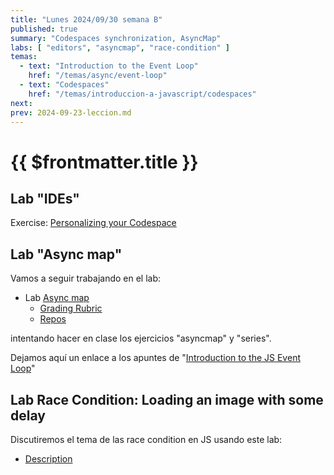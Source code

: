 ```yaml
---
title: "Lunes 2024/09/30 semana B"
published: true
summary: "Codespaces synchronization, AsyncMap"
labs: [ "editors", "asyncmap", "race-condition" ]
temas: 
  - text: "Introduction to the Event Loop"
    href: "/temas/async/event-loop"
  - text: "Codespaces"
    href: "/temas/introduccion-a-javascript/codespaces"
next: 
prev: 2024-09-23-leccion.md 
---
```


# {{ $frontmatter.title }}


## Lab "IDEs"

Exercise: [Personalizing your Codespace](/temas/introduccion-a-javascript/codespaces.html#exercise-personalizing-your-codespace)

## Lab "Async map"

Vamos a seguir  trabajando en el lab:

*   Lab [Async map](/practicas/asyncmap.html)
    *   [Grading Rubric](/practicas/asyncmap.html#rubrica)
    *   [Repos](https://github.com/orgs/ULL-MII-SYTWS-2324/repositories?q=asyncmap)

intentando hacer en clase los ejercicios "asyncmap" y "series".

Dejamos aquí un enlace a los apuntes de "[Introduction to the JS Event Loop](/temas/async/event-loop/)"

## Lab Race Condition: Loading an image with some delay

Discutiremos el tema de las race condition en JS usando este lab:

*  [Description](/practicas/race-condition.html)
